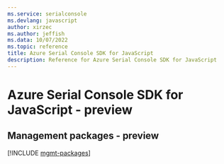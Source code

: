 ```yaml
---
ms.service: serialconsole
ms.devlang: javascript
author: xirzec
ms.author: jeffish
ms.data: 10/07/2022
ms.topic: reference
title: Azure Serial Console SDK for JavaScript
description: Reference for Azure Serial Console SDK for JavaScript
---
```

# Azure Serial Console SDK for JavaScript - preview

## Management packages - preview
[!INCLUDE [mgmt-packages](serial-console-mgmt-index.md)]
